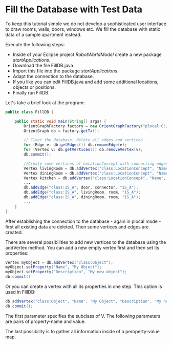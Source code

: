# Fill the Database with Test Data
To keep this tutorial simple we do not develop a sophisticated user interface to draw rooms, walls, doors, windows etc. We  fill the database with static data of a sample apartment instead.

Execute the following steps:
* Inside of your Eclipse project *RobotWorldModel* create a new package *startApplications*.
* Download the file FillDB.java
* Import this file into the package *startApplications*.
* Adapt the connection to the database.
* If you like you can edit FillDB.java and add some additional locations, objects or positions.
* Finally run FillDB.

Let's take a brief look at the program:

```java
public class FillDB {

	public static void main(String[] args) {
		OrientGraphFactory factory = new OrientGraphFactory("plocal:C:/orientdb/databases/RobotWorld", "admin", "admin");
		OrientGraph db = factory.getTx();

		// Clear the database: delete all edges and vertices
		for (Edge e: db.getEdges()) db.removeEdge(e);
		for (Vertex v: db.getVertices()) db.removeVertex(v);
		db.commit();

		//Create some vertices of LocationConcept with connecting edges
		Vertex livingRoom = db.addVertex("class:LocationConcept", "Name", "living room", "Description", "Room to talk to other people, to read, to watch TV, ...");
		Vertex diningRoom = db.addVertex("class:LocationConcept", "Name", "dining room", "Description", "Room to eat typically with a table and chairs");
		Vertex kitchen = db.addVertex("class:LocationConcept", "Name", "kitchen", "Description", "Room for cooking and to prepare meals");
		...
		db.addEdge("class:IS_A", door, connector, "IS_A");
		db.addEdge("class:IS_A", livingRoom, room, "IS_A");
		db.addEdge("class:IS_A", diningRoom, room, "IS_A");
		...
    }
}
```

After establishing the connection to the database - again in plocal mode - first all existing data are deleted. Then some vertices and edges are created.

There are several possibilities to add new vertices to the database using the addVertex method. You can add a new empty vertex first and then set its properties:

```java
Vertex myObject = db.addVertex("class:Object");
myObject.setProperty("Name", "My Object");
myObject.setProperty("Description", "My new object");
db.commit()
```

Or you can create a vertex with all its properties in one step. This option is used in FillDB:

```java
db.addVertex("class:Object", "Name", "My Object", "Description", "My new Object");
db.commit();
```

The first parameter specifies the subclass of V. The following parameters are pairs of property-name and value.

The last possibility is to gather all information inside of a peroperty-value map.


